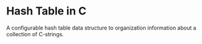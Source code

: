 # Hash Table in C

A configurable hash table data structure to organization information about a 
collection of C-strings. 
